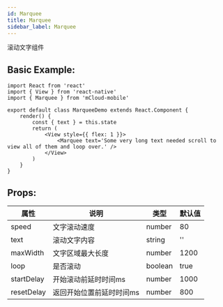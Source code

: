 ```yaml
---
id: Marquee
title: Marquee
sidebar_label: Marquee
---
```


滚动文字组件

## Basic Example:

```SnackPlayer name=button-simple
import React from 'react'
import { View } from 'react-native'
import { Marquee } from 'mCloud-mobile'

export default class MarqueeDemo extends React.Component {
    render() {
        const { text } = this.state
        return (
            <View style={{ flex: 1 }}>
                <Marquee text='Some very long text needed scroll to view all of them and loop over.' />
            </View>
        )
    }
}
```

## Props:

属性 | 说明 | 类型 | 默认值
----|-----|------|------
| speed    | 文字滚动速度  |   number   |   80  |
| text    | 滚动文字内容 | string | ''|
| maxWidth  | 文字区域最大长度 | number | 1200 |
| loop   | 是否滚动  | boolean |    true  |
| startDelay    | 开始滚动前延时时间ms | number |   1000  |
| resetDelay    | 返回开始位置前延时时间ms |   number  | 800 |
